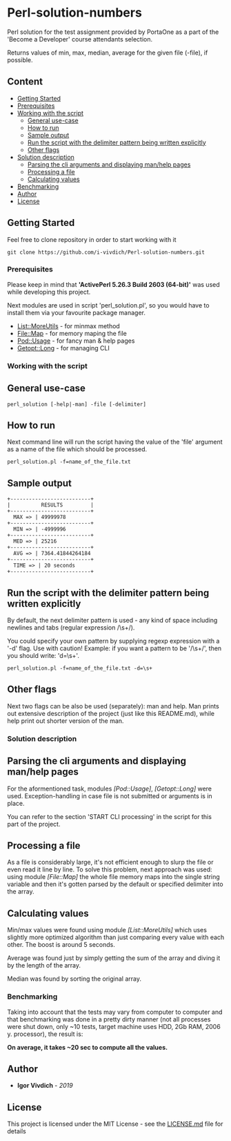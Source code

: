 # Perl-solution-numbers

Perl solution for the test assignment provided by PortaOne
as a part of the 'Become a Developer' course attendants selection.

Returns values of min, max, median, average for the given file (-file), if possible.

## Content

* [Getting Started](#Getting-Started)
* [Prerequisites](#Prerequisites)
* [Working with the script](#Working-with-the-script)
  - [General use-case](#General-use-case)
  - [How to run](#How-to-run)
  - [Sample output](#Sample-output)
  - [Run the script with the delimiter pattern being written explicitly](#run-the-script-with-the-delimiter-pattern-being-written-explicitly)
  - [Other flags](#Other-flags)
* [Solution description](#Solution-description)
	- [Parsing the cli arguments and displaying man/help pages](#Parsing-the-cli-arguments-and-displaying-man/help-pages)
	- [Processing a file](#Processing-a-file)
	- [Calculating values](#Calculating-values)
* [Benchmarking](#Benchmarking)
* [Author](#Author)
* [License](#License)

## Getting Started

Feel free to clone repository in order to start working with it

```
git clone https://github.com/i-vivdich/Perl-solution-numbers.git
```

### Prerequisites

Please keep in mind that **'ActivePerl 5.26.3 Build 2603 (64-bit)'** was used while developing this project.

Next modules are used in script 'perl_solution.pl', so you would have to install them via your favourite package manager.

* [List::MoreUtils](https://metacpan.org/pod/List::MoreUtils) - for minmax method
* [File::Map](https://metacpan.org/pod/File::Map) - for memory maping the file
* [Pod::Usage](https://metacpan.org/pod/Pod::Usage) - for fancy man & help pages
* [Getopt::Long](https://metacpan.org/pod/Getopt::Long) - for managing CLI

### Working with the script

## General use-case

```
perl_solution [-help|-man] -file [-delimiter]
```

## How to run

Next command line will run the script having the value of the 'file' argument as a name of the file which should be processed.

```
perl_solution.pl -f=name_of_the_file.txt
```

## Sample output

```
+--------------------------+
|          RESULTS         |
+--------------------------+
  MAX => | 49999978
+--------------------------+
  MIN => | -4999996
+--------------------------+
  MED => | 25216
+--------------------------+
  AVG => | 7364.41844264184
+--------------------------+
  TIME => | 20 seconds
+--------------------------+
```

## Run the script with the delimiter pattern being written explicitly

By default, the next delimiter pattern is used - any kind of space including newlines and tabs (regular expression /\s+/).

You could specify your own pattern by supplying regexp expression with a '-d' flag.
Use with caution! Example: if you want a pattern to be '/\s+/', then you should write: 'd=\s+'.

```
perl_solution.pl -f=name_of_the_file.txt -d=\s+
```

## Other flags

Next two flags can be also be used (separately): man and help. Man prints out extensive description of the project (just like this README.md), while help print out shorter version of the man.

### Solution description

## Parsing the cli arguments and displaying man/help pages

For the aformentioned task, modules *[Pod::Usage]*, *[Getopt::Long]* were used. Exception-handling in case file is not submitted or arguments is in place.

You can refer to the section 'START CLI processing' in the script for this part of the project.

## Processing a file

As a file is considerably large, it's not efficient enough to slurp the file or even read it line by line. To solve this problem, next approach was used: using module *[File::Map]* the whole file memory maps into the single string variable and then it's gotten parsed by the default or specified delimiter into the array.

## Calculating values

Min/max values were found using module *[List::MoreUtils]* which uses slightly more optimized algorithm than just comparing every value with each other. The boost is around 5 seconds.

Average was found just by simply getting the sum of the array and diving it by the length of the array.

Median was found by sorting the original array.

### Benchmarking

Taking into account that the tests may vary from computer to computer and that benchmarking was done in a pretty dirty manner (not all processes were shut down, only ~10 tests, target machine uses HDD, 2Gb RAM, 2006 y. processor), the result is:

**On average, it takes ~20 sec to compute all the values.**

## Author

* **Igor Vivdich** - *2019*

## License

This project is licensed under the MIT License - see the [LICENSE.md](LICENSE.md) file for details
